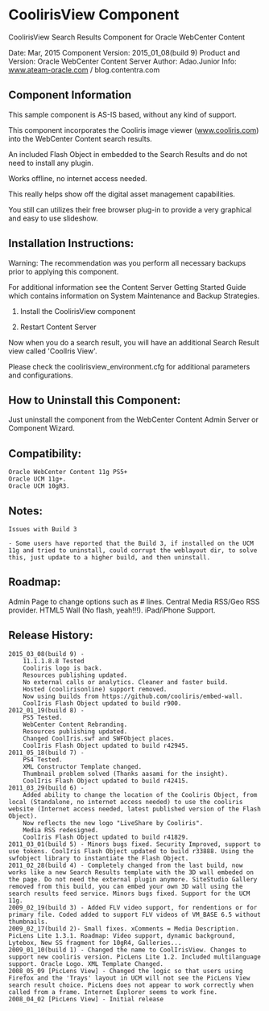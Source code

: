 # CoolirisView Component
CoolirisView Search Results Component for Oracle WebCenter Content


Date: 	Mar, 2015
Component Version: 	2015_01_08(build 9)
Product and Version: 	Oracle WebCenter Content Server
Author: 	Adao.Junior
Info: www.ateam-oracle.com / blog.contentra.com

Component Information
-------

This sample component is AS-IS based, without any kind of support.

This component incorporates the Cooliris image viewer (www.cooliris.com) into the WebCenter Content search results.

An included Flash Object in embedded to the Search Results and do not need to install any plugin.

Works offline, no internet access needed.

This really helps show off the digital asset management capabilities.

You still can utilizes their free browser plug-in to provide a very graphical and easy to use slideshow.

Installation Instructions:
-------
Warning: The recommendation was you perform all necessary backups prior to applying this component.

For additional information see the Content Server Getting Started Guide which contains information on System Maintenance and Backup Strategies.

1. Install the CoolirisView component

2. Restart Content Server

Now when you do a search result, you will have an additional Search Result view called 'CoolIris View'.

Please check the coolirisview_environment.cfg for additional parameters and configurations.

How to Uninstall this Component:
-------
Just uninstall the component from the WebCenter Content Admin Server or Component Wizard.

Compatibility:
-------
    Oracle WebCenter Content 11g PS5+
    Oracle UCM 11g+.
    Oracle UCM 10gR3.

Notes:
-------
    Issues with Build 3

    - Some users have reported that the Build 3, if installed on the UCM 11g and tried to uninstall, could corrupt the weblayout dir, to solve this, just update to a higher build, and then uninstall.

Roadmap:
-------
Admin Page to change options such as # lines. Central Media RSS/Geo RSS provider. HTML5 Wall (No flash, yeah!!!). iPad/iPhone Support.

Release History:
-------
    2015_03_08(build 9) -
        11.1.1.8.8 Tested
        Cooliris logo is back.
        Resources publishing updated.
        No external calls or analytics. Cleaner and faster build.
        Hosted (coolirisonline) support removed.
        Now using builds from https://github.com/cooliris/embed-wall.
        CoolIris Flash Object updated to build r900.
    2012_01_19(build 8) -
        PS5 Tested.
        WebCenter Content Rebranding.
        Resources publishing updated.
        Changed CoolIris.swf and SWFObject places.
        CoolIris Flash Object updated to build r42945.
    2011_05_18(build 7) -
        PS4 Tested.
        XML Constructor Template changed.
        Thumbnail problem solved (Thanks aasami for the insight).
        CoolIris Flash Object updated to build r42415.
    2011_03_29(build 6) -
        Added ability to change the location of the Cooliris Object, from local (Standalone, no internet access needed) to use the cooliris website (Internet access needed, latest published version of the Flash Object).
        Now reflects the new logo "LiveShare by Cooliris".
        Media RSS redesigned.
        CoolIris Flash Object updated to build r41829.
    2011_03_01(build 5) - Minors bugs fixed. Security Improved, support to use tokens. CoolIris Flash Object updated to build r33888. Using the swfobject library to instantiate the Flash Object.
    2011_02_28(build 4) - Completely changed from the last build, now works like a new Search Results template with the 3D wall embeded on the page. Do not need the external plugin anymore. SiteStudio Gallery removed from this build, you can embed your own 3D wall using the search results feed service. Minors bugs fixed. Support for the UCM 11g.
    2009_02_19(build 3) - Added FLV video support, for rendentions or for primary file. Coded added to support FLV videos of VM_BASE 6.5 without thumbnails.
    2009_02_17(build 2)- Small fixes. xComments = Media Description. PicLens Lite 1.3.1. Roadmap: Video support, dynamic background, Lytebox, New SS fragment for 10gR4, Galleries...
    2009_01_10(build 1) - Changed the name to CoolIrisView. Changes to support new cooliris version. PicLens Lite 1.2. Included multilanguage support. Oracle Logo. XML Template Changed.
    2008_05_09 [PicLens View] - Changed the logic so that users using Firefox and the 'Trays' layout in UCM will not see the PicLens View search result choice. PicLens does not appear to work correctly when called from a frame. Internet Explorer seems to work fine.
    2008_04_02 [PicLens View] - Initial release

